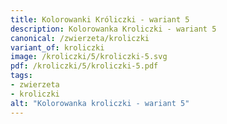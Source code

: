 ```yaml
---
title: Kolorowanki Króliczki - wariant 5
description: Kolorowanka Kroliczki - wariant 5
canonical: /zwierzeta/kroliczki
variant_of: kroliczki
image: /kroliczki/5/kroliczki-5.svg
pdf: /kroliczki/5/kroliczki-5.pdf
tags:
- zwierzeta
- kroliczki
alt: "Kolorowanka kroliczki - wariant 5"
---
```

